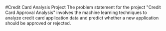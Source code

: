 #Credit Card Analysis Project
The problem statement for the project "Credit Card Approval Analysis" involves the machine learning techniques to analyze credit card application data and predict whether a new application should be approved or rejected.
